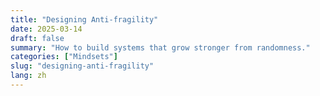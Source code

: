 ```yaml
---
title: "Designing Anti-fragility"
date: 2025-03-14
draft: false
summary: "How to build systems that grow stronger from randomness."
categories: ["Mindsets"]
slug: "designing-anti-fragility"
lang: zh
---
```


<!-- TODO: REPLACE THIS WITH CHINESE TRANSLATION --> 